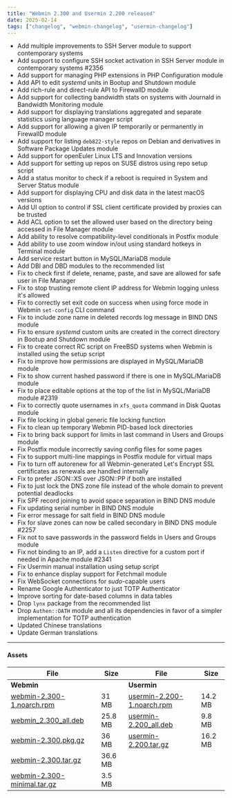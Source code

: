 ```yaml
---
title: "Webmin 2.300 and Usermin 2.200 released"
date: 2025-02-14
tags: ["changelog", "webmin-changelog", "usermin-changelog"]
---
```


* Add multiple improvements to SSH Server module to support contemporary systems
* Add support to configure SSH socket activation in SSH Server module in contemporary systems #2356
* Add support for managing PHP extensions in PHP Configuration module
* Add API to edit _systemd_ units in Bootup and Shutdown module
* Add rich-rule and direct-rule API to FirewallD module
* Add support for collecting bandwidth stats on systems with Journald in Bandwidth Monitoring module
* Add support for displaying translations aggregated and separate statistics using language manager script
* Add support for allowing a given IP temporarily or permanently in FirewallD module
* Add support for listing `deb822-style` repos on Debian and derivatives in Software Package Updates module
* Add support for openEuler Linux LTS and Innovation versions  
* Add support for setting up repos on SUSE distros using repo setup script
* Add a status monitor to check if a reboot is required in System and Server Status module
* Add support for displaying CPU and disk data in the latest macOS versions
* Add UI option to control if SSL client certificate provided by proxies can be trusted
* Add ACL option to set the allowed user based on the directory being accessed in File Manager module
* Add ability to resolve compatibility-level conditionals in Postfix module
* Add ability to use zoom window in/out using standard hotkeys in Terminal module
* Add service restart button in MySQL/MariaDB module
* Add DBI and DBD modules to the recommended list
* Fix to check first if delete, rename, paste, and save are allowed for safe user in File Manager
* Fix to stop trusting remote client IP address for Webmin logging unless it's allowed
* Fix to correctly set exit code on success when using force mode in Webmin `set-config` CLI command
* Fix to include zone name in deleted records log message in BIND DNS module
* Fix to ensure _systemd_ custom units are created in the correct directory in Bootup and Shutdown module
* Fix to create correct RC script on FreeBSD systems when Webmin is installed using the setup script
* Fix to improve how permissions are displayed in MySQL/MariaDB module
* Fix to show current hashed password if there is one in MySQL/MariaDB module
* Fix to place editable options at the top of the list in MySQL/MariaDB module #2319
* Fix to correctly quote usernames in `xfs_quota` command in Disk Quotas module
* Fix file locking in global generic file locking function
* Fix to clean up temporary Webmin PID-based lock directories
* Fix to bring back support for limits in last command in Users and Groups module
* Fix Postfix module incorrectly saving config files for some pages
* Fix to support multi-line mappings in Postfix module for virtual maps
* Fix to turn off autorenew for all Webmin-generated Let's Encrypt SSL certificates as renewals are handled internally
* Fix to prefer JSON::XS over JSON::PP if both are installed
* Fix to just lock the DNS zone file instead of the whole domain to prevent potential deadlocks
* Fix SPF record joining to avoid space separation in BIND DNS module
* Fix updating serial number in BIND DNS module
* Fix error message for salt field in BIND DNS module
* Fix for slave zones can now be called secondary in BIND DNS module #2257
* Fix not to save passwords in the password fields in Users and Groups module
* Fix not binding to an IP, add a `Listen` directive for a custom port if needed in Apache module #2341
* Fix Usermin manual installation using setup script
* Fix to enhance display support for Fetchmail module
* Fix WebSocket connections for _sudo_-capable users
* Rename Google Authenticator to just TOTP Authenticator
* Improve sorting for date-based columns in data tables  
* Drop `lynx` package from the recommended list
* Drop `Authen::OATH` module and all its dependencies in favor of a simpler implementation for TOTP authentication
* Updated Chinese translations
* Update German translations

---

#### Assets

| File                       | Size | File                       | Size |
| -------------------------- | -----| -------------------------- | ---- |
| **Webmin**                 |      | **Usermin**                |      |
|[webmin-2.300-1.noarch.rpm](https://github.com/webmin/webmin/releases/download/2.300/webmin-2.300-1.noarch.rpm) | 31 MB | [usermin-2.200-1.noarch.rpm](https://github.com/webmin/usermin/releases/download/2.200/usermin-2.200-1.noarch.rpm)    | 14.2 MB |
|[webmin_2.300_all.deb](https://github.com/webmin/webmin/releases/download/2.300/webmin_2.300_all.deb)           | 25.8 MB | [usermin-2.200_all.deb](https://github.com/webmin/usermin/releases/download/2.200/usermin_2.200_all.deb)              | 9.8 MB |
|[webmin-2.300.pkg.gz](https://github.com/webmin/webmin/releases/download/2.300/webmin-2.300.pkg.gz)             | 36 MB | [usermin-2.200.tar.gz](https://github.com/webmin/usermin/releases/download/2.200/usermin-2.200.tar.gz)                | 16.2 MB |
|[webmin-2.300.tar.gz](https://github.com/webmin/webmin/releases/download/2.300/webmin-2.300.tar.gz)             | 36.6 MB | | |
|[webmin-2.300-minimal.tar.gz](https://github.com/webmin/webmin/releases/download/2.300/webmin-2.300-minimal.tar.gz) | 3.5 MB | |
